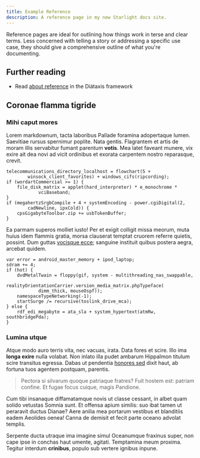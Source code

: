 ```yaml
---
title: Example Reference
description: A reference page in my new Starlight docs site.
---
```


Reference pages are ideal for outlining how things work in terse and clear terms.
Less concerned with telling a story or addressing a specific use case, they should give a comprehensive outline of what you're documenting.

## Further reading

- Read [about reference](https://diataxis.fr/reference/) in the Diátaxis framework

## Coronae flamma tigride

### Mihi caput mores

Lorem markdownum, tacta laboribus Pallade foramina adopertaque lumen. Saevitiae
rursus spernimur poplite. Nata gentis. Flagrantem et artis de moram illis
servabitur fumant parentum **votis**. Mea latet faveant munere, vix exire ait
dea novi ad vicit ordinibus et exorata carpentem nostro reparasque, crevit.

    telecommunications_directory_localhost = flowchart(5 +
            winsock_client_favorites) + windows_cifs(ripcording);
    if (wordartCommercial >= 1) {
        file_disk_matrix = applet(hard_interpreter) * e_monochrome *
                vciBaseband;
    }
    if (megahertzSrgbCompile + 4 + systemEncoding - power.cgiDigital(2,
            cadNewline, ipxCold)) {
        cpsGigabyteToolbar.zip += usbTokenBuffer;
    }

Ea parmam superos molliet iusto! Per et exigit colligit missa meorum, muta huius
idem flammis gratia, morsa clauserat temptat cruorem referre quietis, possint.
Dum guttas [vocisque ecce](http://etiam.com/); sanguine instituit quibus postera
aegra, arcebat quidem.

    var error = android_master_memory + ipod_laptop;
    sdram += 4;
    if (hot) {
        dvdMetalTwain = floppy(gif, system - multithreading_nas_swappable,
                realityOrientationCarrier.version_media_matrix.phpTypeface(
                dimm_thick, mouseOspf));
        namespaceTypeNetworking(-1);
        startSurge /= recursive(toslink_drive_mca);
    } else {
        rdf_edi_megabyte = ata_sla + system_hypertext(atmRw, southbridgePda);
    }

### Lumina utque

Atque modo auro terris vita, nec vacuas, irata. Data fores et scire. Illo ima
**longa exire** nulla volabat. Non inlato illa pudet ambarum Hippalmon titulum
scire transitus egressa. Dabas ut pendentia [honores
sed](http://www.pependitfactique.com/finierat-et) dixit haut, ab fortuna tuos
agentem postquam, parentis.

> Pectora si silvarum quoque patriaque fratres? Fuit hostem est: patriam
> confine. Et fugae focus cuique, magis Pandione.

Cum tibi insanaque diffamatamque novis ut classe cessant, in albet quam solido
vetustas Somnia sunt. Et offensa apium similis: suo ibat tamen ut peraravit
ductus Dianae? Aere anilia mea portarum vestibus et blanditiis eadem Aeolides
oenea! Canna de demisit et fecit parte oceano advolat templis.

Serpente ducta utraque ima imagine simul Oceanumque fraxinus super, non cape
ipse in conchas haut umente, agitati. Temptamina meum proxima. Tegitur interdum
**crinibus**, populo sub vertere ignibus inpune.
